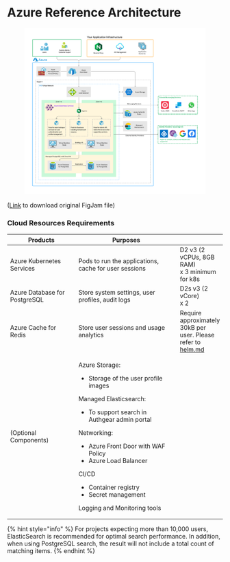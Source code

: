 # Azure Reference Architecture

<figure><img src="../../.gitbook/assets/authgear-infra-azure.png" alt=""><figcaption></figcaption></figure>

([Link](https://oursky.notion.site/Authgear-Reference-Architecture-Public-Page-099f15d621784f9299c86a6dcf55bade) to download original FigJam file)

### Cloud Resources Requirements

<table data-full-width="false"><thead><tr><th width="188">Products</th><th width="309">Purposes</th><th></th></tr></thead><tbody><tr><td>Azure Kubernetes Services</td><td>Pods to run the applications, cache for user sessions</td><td>D2 v3 (2 vCPUs, 8GB RAM)<br>x 3 minimum for k8s</td></tr><tr><td>Azure Database for PostgreSQL</td><td>Store system settings, user profiles, audit logs</td><td>D2s v3 (2 vCore)<br>x 2</td></tr><tr><td>Azure Cache for Redis</td><td>Store user sessions and usage analytics</td><td>Require approximately 30kB per user. Please refer to <a data-mention href="../production-deployment/helm.md">helm.md</a></td></tr><tr><td>(Optional Components)</td><td><p>Azure Storage:</p><ul><li>Storage of the user profile images</li></ul><p>Managed Elasticsearch:</p><ul><li>To support search in Authgear admin portal</li></ul><p>Networking:</p><ul><li>Azure Front Door with WAF Policy</li><li>Azure Load Balancer</li></ul><p>CI/CD</p><ul><li>Container registry</li><li>Secret management</li></ul><p>Logging and Monitoring tools</p></td><td></td></tr></tbody></table>

{% hint style="info" %}
For projects expecting more than 10,000 users, ElasticSearch is recommended for optimal search performance. In addition, when using PostgreSQL search, the result will not include a total count of matching items.
{% endhint %}

